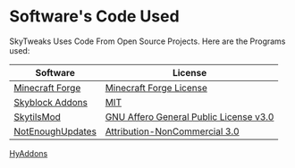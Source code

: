 # Software's Code Used

SkyTweaks Uses Code From Open Source Projects. Here are the Programs used:

Software | License
------------ | -------------
[Minecraft Forge](https://github.com/MinecraftForge/MinecraftForge/tree/1.8.9) | [Minecraft Forge License](https://github.com/MinecraftForge/MinecraftForge/blob/1.8.9/MinecraftForge-License.txt)
[Skyblock Addons](https://github.com/BiscuitDevelopment/SkyblockAddons/) | [MIT](https://github.com/Nat3z/SkyblockMod/blob/main/Licenses/Skyblock-Addons-MIT.txt)
[SkytilsMod](https://github.com/Skytils/SkytilsMod/) | [GNU Affero General Public License v3.0](https://github.com/Skytils/SkytilsMod/blob/1.x/LICENSE)
[NotEnoughUpdates](https://github.com/Moulberry/NotEnoughUpdates/) | [Attribution-NonCommercial 3.0](https://github.com/Moulberry/NotEnoughUpdates/blob/master/LICENSE)
[HyAddons](https://github.com/HyAddons/HyAddons/)